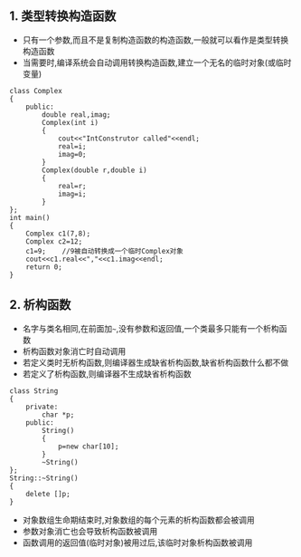 ## 1. 类型转换构造函数

* 只有一个参数,而且不是复制构造函数的构造函数,一般就可以看作是类型转换构造函数
* 当需要时,编译系统会自动调用转换构造函数,建立一个无名的临时对象(或临时变量)

```
class Complex
{
    public:
        double real,imag;
        Complex(int i)
        {
            cout<<"IntConstrutor called"<<endl;
            real=i;
            imag=0;
        }
        Complex(double r,double i)
        {
            real=r;
            imag=i;
        }
};
int main()
{
    Complex c1(7,8);
    Complex c2=12;
    c1=9;    //9被自动转换成一个临时Complex对象
    cout<<c1.real<<","<<c1.imag<<endl;
    return 0;
}
```

## 2. 析构函数

* 名字与类名相同,在前面加`~`,没有参数和返回值,一个类最多只能有一个析构函数
* 析构函数对象消亡时自动调用
* 若定义类时无析构函数,则编译器生成缺省析构函数,缺省析构函数什么都不做
* 若定义了析构函数,则编译器不生成缺省析构函数

```
class String
{
    private:
        char *p;
    public:
        String()
        {
            p=new char[10];
        }
        ~String()
};
String::~String()
{
    delete []p;
}
```

* 对象数组生命期结束时,对象数组的每个元素的析构函数都会被调用
* 参数对象消亡也会导致析构函数被调用
* 函数调用的返回值(临时对象)被用过后,该临时对象析构函数被调用